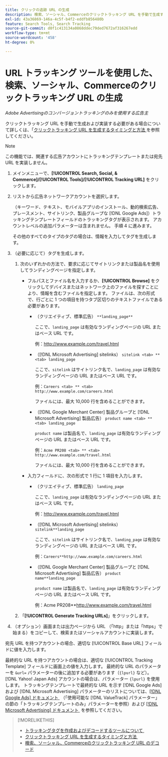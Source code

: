 ```yaml
---
title: クリックの追跡 URL の生成
description: 検索、ソーシャル、Commerceのクリックトラッキング URL を手動で生成する方法を説明します。
exl-id: 43a36869-146a-4c5f-b4f2-eddfb856480b
feature: Search Tools, Search Tracking
source-git-commit: d0f1c413134a0868ddec79ded7672af316267edd
workflow-type: tm+mt
source-wordcount: '458'
ht-degree: 0%

---
```


# URL トラッキング ツールを使用した、検索、ソーシャル、Commerceのクリックトラッキング URL の生成

*Adobe Advertisingのコンバージョントラッキングのみを使用する広告主*

クリックトラッキング URL を手動で生成および実装する必要がある場合について詳しくは、「[&#x200B; クリックトラッキング URL を生成するタイミングと方法 &#x200B;](/help/search-social-commerce/tracking/click-tracking-ways-to-generate.md) を参照してください。

>[!NOTE]
>
>この機能では、関連する広告アカウントにトラッキングテンプレートまたは宛先 URL を実装しません。

1. メインメニューで、**[!UICONTROL Search, Social, & Commerce]/[!UICONTROL Tools]/[!UICONTROL Tracking URL]** をクリックします。

1. リストから広告ネットワークアカウントを選択します。

   （キーワード、テキスト、モバイルアプリのインストール、動的検索広告、プレースメント、サイトリンク、製品グループな [!DNL Google Ads]）トラッキングテンプレートフィールドのトラッキングタグが表示されます。 アカウントレベルの追加パラメーターは含まれません。 手順 4 に進みます。

   その他のすべてのタイプのタグの場合は、情報を入力してタグを生成します。

1. （必要に応じて）タグを生成します。

   1. 次のいずれかの方法で、要求に応じてサイトリンクまたは製品名を使用してランディングページを指定します。

      * フルパスとファイル名を入力するか、**[!UICONTROL Browse]** をクリックしてデバイスまたはネットワーク上のファイルを探すことにより、情報を含むファイルを指定します。 ファイルは、次の形式で、行ごとに 1 つの項目を持つタブ区切りのテキストファイルである必要があります。

         * （クリエイティブ、標準広告） `**landing_page**`

           ここで、`landing_page` は有効なランディングページの URL またはベース URL です。

           例：http://www.example.com/travel.html

         * （[!DNL Microsoft Advertising] sitelinks） `sitelink <tab> ** <tab> landing_page`

           ここで、`sitelink` はサイトリンク名で、`landing_page` は有効なランディングページの URL またはベース URL です。

           例：`Careers <tab> ** <tab> http://www.example.com/careers.html`

           ファイルには、最大 10,000 行を含めることができます。

         * （[!DNL Google Merchant Center] 製品グループと [!DNL Microsoft Advertising] 製品広告） `product name <tab> ** <tab> landing_page`

           `product name` は製品名で、`landing_page` は有効なランディングページの URL またはベース URL です。

           例：`Acme PR208 <tab> ** <tab> http://www.example.com/travel.html`

           ファイルには、最大 10,000 行を含めることができます。

      * 入力フィールドに、次の形式で 1 行に 1 項目を入力します。

         * （クリエイティブ、標準広告） `landing_page`

           ここで、`landing_page` は有効なランディングページの URL またはベース URL です。

           例：http://www.example.com/travel.html

         * （[!DNL Microsoft Advertising] sitelinks） `sitelink**landing_page`

           ここで、`sitelink` はサイトリンク名で、`landing_page` は有効なランディングページの URL またはベース URL です。

           例：`Careers**http://www.example.com/careers.html`

         * （[!DNL Google Merchant Center] 製品グループと [!DNL Microsoft Advertising] 製品広告） `product name**landing_page`

           `product name` は製品名で、`landing_page` は有効なランディングページの URL またはベース URL です。

           例：Acme PR208**http://www.example.com/travel.html

   1. 「**[!UICONTROL Generate Tracking URLs]**」をクリックします。

1. （オプション）画面または出力ページから URL （「http」または「https」で始まる）をコピーして、検索またはソーシャルアカウントに実装します。

宛先 URL を持つアカウントの場合、適切な [!UICONTROL Base URL] フィールドに値を入力します。

最終的な URL を持つアカウントの場合は、適切な [!UICONTROL Tracking Template] フィールドに画面上の値を入力します。 最終的な URL のパラメーターを `&url=` パラメーターの後に追加する必要があります（`{lpurl}` など）。 [!DNL Yahoo! Japan Ads] アカウントの場合は、パラメーター `{lpurl}` を使用します。 トラッキングテンプレートで最終的な URL を示す [!DNL Google Ads] および [!DNL Microsoft Advertising] パラメーターのリストについては、[[!DNL Google Ads]  ドキュメント &#x200B;](https://support.google.com/google-ads/answer/6305348) （「使用可能な [!DNL ValueTrack] パラメーター」の節の「トラッキングテンプレートのみ」パラメーターを参照）および [[!DNL Microsoft Advertising]  ドキュメント &#x200B;](https://help.ads.microsoft.com/#apex/3/en/56799/2) を参照してください。

>[!MORELIKETHIS]
>
>* [&#x200B; トラッキングタグを作成およびデコードするツールについて &#x200B;](tracking-tools-about.md)
>* [&#x200B; クリックトラッキング URL を生成するタイミングと方法 &#x200B;](/help/search-social-commerce/tracking/click-tracking-ways-to-generate.md)
>* [&#x200B; 検索、ソーシャル、Commerceのクリックトラッキング URL のデコード &#x200B;](click-tracking-url-decode.md)
